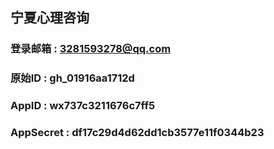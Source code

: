 ## 宁夏心理咨询
### 登录邮箱 :  3281593278@qq.com
### 原始ID : gh_01916aa1712d
### AppID : wx737c3211676c7ff5
### AppSecret : df17c29d4d62dd1cb3577e11f0344b23